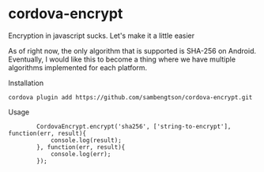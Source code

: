 # cordova-encrypt
Encryption in javascript sucks.  Let's make it a little easier

As of right now, the only algorithm that is supported is SHA-256 on Android.  Eventually, I would like this to become a thing where we have multiple algorithms implemented for each platform.

Installation
```
cordova plugin add https://github.com/sambengtson/cordova-encrypt.git
```

Usage
```
        CordovaEncrypt.encrypt('sha256', ['string-to-encrypt'], function(err, result){
            console.log(result);
        }, function(err, result){
            console.log(err);
        });
```
